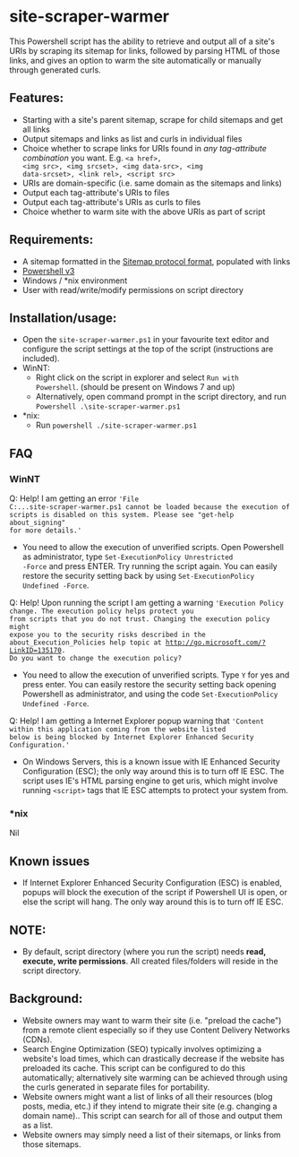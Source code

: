 # site-scraper-warmer
This Powershell script has the ability to retrieve and output all of a site's URIs by scraping its sitemap for links, followed by parsing HTML of those links, and gives an option to warm the site automatically or manually through generated curls.

## Features:
- Starting with a site's parent sitemap, scrape for child sitemaps and get all links
- Output sitemaps and links as list and curls in individual files
- Choice whether to scrape links for URIs found in <i>any tag-attribute combination</i> you want. E.g. <code>&lt;a href&gt;, &lt;img src&gt;, &lt;img srcset&gt;, &lt;img data-src&gt;, &lt;img data-srcset&gt;, &lt;link rel&gt;, &lt;script src&gt;</code>
- URIs are domain-specific (i.e. same domain as the sitemaps and links)
- Output each tag-attribute's URIs to files
- Output each tag-attribute's URIs as curls to files
- Choice whether to warm site with the above URIs as part of script

## Requirements:
- A sitemap formatted in the <a href="https://www.sitemaps.org/protocol.html" target="_blank">Sitemap protocol format</a>, populated with links
- <a href="https://github.com/PowerShell/PowerShell#get-powershell" target="_blank">Powershell v3</a>
- Windows / *nix environment
- User with read/write/modify permissions on script directory

## Installation/usage:
- Open the <code>site-scraper-warmer.ps1</code> in your favourite text editor and configure the script settings at the top of the script (instructions are included).
- WinNT:
  - Right click on the script in explorer and select <code>Run with Powershell</code>. (should be present on Windows 7 and up)
  - Alternatively, open command prompt in the script directory, and run <code>Powershell .\site-scraper-warmer.ps1</code>
- *nix:
  - Run <code>powershell ./site-scraper-warmer.ps1</code>
  
## FAQ 

### WinNT
Q: Help! I am getting an error <code>'File C:\...site-scraper-warmer.ps1 cannot be loaded because the execution of scripts is disabled on this system. Please see "get-help about_signing" for more details.'</code>
- You need to allow the execution of unverified scripts. Open Powershell as administrator, type <code>Set-ExecutionPolicy Unrestricted -Force</code> and press ENTER. Try running the script again. You can easily restore the security setting back by using <code>Set-ExecutionPolicy Undefined -Force</code>.

Q: Help! Upon running the script I am getting a warning <code>'Execution Policy change. The execution policy helps protect you from scripts that you do not trust. Changing the execution policy might expose you to the security risks described in the about_Execution_Policies help topic at http://go.microsoft.com/?LinkID=135170. Do you want to change the execution policy?</code>
- You need to allow the execution of unverified scripts. Type <code>Y</code> for yes and press enter. You can easily restore the security setting back opening Powershell as administrator, and using the code <code>Set-ExecutionPolicy Undefined -Force</code>.

Q: Help! I am getting a Internet Explorer popup warning that <code>'Content within this application coming from the website listed below is being blocked by Internet Explorer Enhanced Security Configuration.'</code>
- On Windows Servers, this is a known issue with IE Enhanced Security Configuration (ESC); the only way around this is to turn off IE ESC. The script uses IE's HTML parsing engine to get uris, which might involve running <code>&lt;script&gt;</code> tags that IE ESC attempts to protect your system from. 

### *nix
Nil

## Known issues
- If Internet Explorer Enhanced Security Configuration (ESC) is enabled, popups will block the execution of the script if Powershell UI is open, or else the script will hang. The only way around this is to turn off IE ESC.

## NOTE:
- By default, script directory (where you run the script) needs <b>read, execute, write permissions</b>. All created files/folders will reside in the script directory.

## Background: 								
- Website owners may want to warm their site (i.e. "preload the cache") from a remote client especially so if they use Content Delivery Networks (CDNs).
- Search Engine Optimization (SEO) typically involves optimizing a website's load times, which can drastically decrease if the website has preloaded its cache. This script can be configured to do this automatically; alternatively site warming can be achieved through using the curls generated in separate files for portability.
- Website owners might want a list of links of all their resources (blog posts, media, etc.) if they intend to migrate their site (e.g. changing a domain name).. This script can search for all of those and output them as a list.
- Website owners may simply need a list of their sitemaps, or links from those sitemaps.
